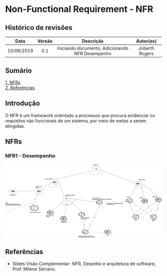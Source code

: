 # Non-Functional Requirement  - NFR

## Histórico de revisões
|   Data   |  Versão  |        Descrição       |          Autor(es)          |
|:--------:|:--------:|:----------------------:|:---------------------------:|
|10/06/2019|    0.1   | Iniciando documento, Adicionando NFR Desempenho | Joberth Rogers |

## Sumário
[1. NFRs ](#nfrs) <br>
[2. Referências](#referencias) <br>

## Introdução

<p>O NFR é um framework orientado a processos que procura evidenciar os requisitos não funcionais de um sistema, por meio de metas a serem atingidas. </p>

## NFRs

### NFR1 - Desempenho

[![nfr desempenho](img/nfr-desempenho.png)](img/nfr-desempenho.png)

## Referências

* Slides Visão Complementar- NFR, Desenho e arquitetura de software, Prof. Milene Serrano. <br/>
